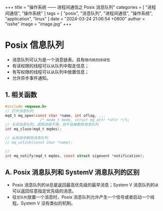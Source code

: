 +++
title = "操作系统 —— 进程间通信之 Posix 消息队列"
categories = [ "进程间通信", "操作系统" ]
tags = [ "posix", "消息队列", "进程间通信", "操作系统", "application", "linux" ]
date = "2024-03-24 21:06:54 +0800"
author = "isshe"
image = "image.jpg"
+++



# Posix 信息队列
* 消息队列可认为是一个消息链表。具有`随内核的持续性`
* 有读权限的线程可以从队列中取走信息；
* 有写权限的线程可以从队列中放置信息；
* 允许异步事件通知。

## 1. 相关函数
```c
#include <mqueue.h>
// 打开消息队列
mqd_t mq_open(const char *name, int oflag, ...
                /* mode_t mode, struct mq_attr *attr */);
// 关闭消息队列，调用进程不用，但不会被删除消息队列
int mq_close(mqd_t mqdes);

// 从系统中删除消息队列
// mq_unlink(const char *name);

// 
int mq_notify(mqd_t mqdes, const struct sigevent *notification);
```


## A. Posix 消息队列和 SystemV 消息队列的区别
* Posix 消息队列的`读`总是返回最高优先级的最早消息；System V 消息队列的`读`可以返回任意指定优先级的消息。
* 往`空队列`放置一个消息时，Posix 消息队列允许产生一个信号或者启动一个线程。System V 没有类似的机制。